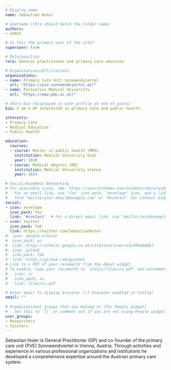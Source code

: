 ```yaml
---
# Display name
name: Sebastian Huter

# Username (this should match the folder name)
authors:
- admin

# Is this the primary user of the site?
superuser: true

# Role/position
role: General practitioner and primary care advocate

# Organizations/Affiliations
organizations:
- name: Primary Care Unit Sonnwendviertel
  url: "https://pve-sonnwendviertel.at/"
- name: Paracelsus Medical University
  url: "https://www.pmu.ac.at/"

# Short bio (displayed in user profile at end of posts)
bio: I am a GP interested in primary care and public health.

interests:
- Primary Care
- Medical Education
- Public Health

education:
  courses:
  - course: Master in public health (MPH)
    institution: Medical University Graz
    year: 2020
  - course: Medical degress (MD)
    institution: Medical University Vienna
    year: 2014

# Social/Academic Networking
# For available icons, see: https://sourcethemes.com/academic/docs/widgets/#icons
#   For an email link, use "fas" icon pack, "envelope" icon, and a link in the
#   form "mailto:your-email@example.com" or "#contact" for contact widget.
social:
- icon: envelope
  icon_pack: fas
  link: '#contact'  # For a direct email link, use "mailto:test@example.org".
- icon: twitter
  icon_pack: fab
  link: https://twitter.com/SebastianHuter
#- icon: google-scholar
#  icon_pack: ai
#  link: https://scholar.google.co.uk/citations?user=sIwtMXoAAAAJ
#- icon: github
#  icon_pack: fab
#  link: https://github.com/gcushen
# Link to a PDF of your resume/CV from the About widget.
# To enable, copy your resume/CV to `static/files/cv.pdf` and uncomment the lines below.  
# - icon: cv
#   icon_pack: ai
#   link: files/cv.pdf

# Enter email to display Gravatar (if Gravatar enabled in Config)
email: ""
  
# Organizational groups that you belong to (for People widget)
#   Set this to `[]` or comment out if you are not using People widget.  
user_groups:
- Researchers
- Visitors
---
```

Sebastian Huter is General Practitioner (GP) and co-founder of the primary care unit (PVE) Sonnwendviertel in Vienna, Austria. Through activities and experience in various professional organizations and institutions he developed a comprehensive expertise around the Austrian primary care system.
